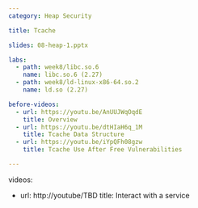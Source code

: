 ```yaml
---
category: Heap Security

title: Tcache

slides: 08-heap-1.pptx

labs:
  - path: week8/libc.so.6
    name: libc.so.6 (2.27)
  - path: week8/ld-linux-x86-64.so.2
    name: ld.so (2.27)

before-videos:
  - url: https://youtu.be/AnUUJWqOqdE
    title: Overview
  - url: https://youtu.be/dtHIaH6q_1M
    title: Tcache Data Structure
  - url: https://youtu.be/iYpQFh08gzw
    title: Tcache Use After Free Vulnerabilities

---
```

videos:
  - url: http://youtube/TBD
    title: Interact with a service

